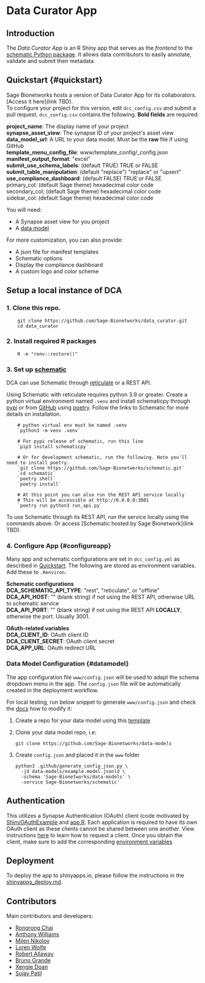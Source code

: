 # Data Curator App

## Introduction

The _Data Curator App_ is an R Shiny app that serves as the _frontend_ to the [schematic Python package](github.com/sage-Bionetworks/schematic/). It allows data contributors to easily annotate, validate and submit their metadata.


## Quickstart {#quickstart}

Sage Bionetworks hosts a version of Data Curator App for its collaborators. [Access it here](link TBD).  
To configure your project for this version, edit `dcc_config.csv` and submit a pull request.
`dcc_config.csv` contains the following. **Bold fields** are required:

**project_name**: The display name of your project  
**synapse_asset_view**: The synapse ID of your project's asset view  
**data_model_url**: A URL to your data model. Must be the **raw** file if using GitHub  
**template_menu_config_file**: www/template_config/<your-project>_config.json  
**manifest_output_format**: "excel"  
**submit_use_schema_labels**: (default TRUE) TRUE or FALSE  
**submit_table_manipulation**: (default "replace") "replace" or "upsert"  
**use_compliance_dashboard**: (default FALSE) TRUE or FALSE  
primary_col: (default Sage theme) hexadecimal color code  
secondary_col; (default Sage theme) hexadecimal color code  
sidebar_col: (default Sage theme) hexadecimal color code  
        
You will need:  
- A Synapse asset view for you project  
- A [data model](#datamodel)  

For more customization, you can also provide:  
- A json file for manifest templates  
- Schematic options  
- Display the compliance dashboard  
- A custom logo and color scheme  

## Setup a local instance of DCA

### 1.  Clone this repo.

        git clone https://github.com/Sage-Bionetworks/data_curator.git
        cd data_curator
        
### 2. Install required R packages

        R -e "renv::restore()"
      
### 3. Set up [schematic](github.com/sage-Bionetworks/schematic/)

DCA can use Schematic through [reticulate](https://rstudio.github.io/reticulate/) or a REST API.

Using Schematic with reticulate requires python 3.9 or greater. Create a python virtual environment named `.venv` and install schematicpy through [pypi](https://pypi.org/project/schematicpy/) or from [GitHub](github.com/sage-Bionetworks/schematic/)  using [poetry](https://python-poetry.org/docs/). Follow the links to Schematic for more details on installation.

        # python virtual env must be named .venv
        `python3 -m venv .venv`
        
        # For pypi release of schematic, run this line
        `pip3 install schematicpy` 
        
        # Or for development schematic, run the following. Note you'll need to install poetry.
        `git clone https://github.com/Sage-Bionetworks/schematic.git`
        `cd schematic`
        `poetry shell`
        `poetry install`
        
        # At this point you can also run the REST API service locally
        # This will be accessible at http://0.0.0.0:3001
        `poetry run python3 run_api.py`
        
To use Schematic through its REST API, run the service locally using the commands above. Or access [Schematic hosted by Sage Bionetwork](link TBD).

### 4. Configure App {#configureapp}

Many app and schematic configurations are set in `dcc_config.yml` as described in [Quickstart](#quickstart). The following are stored as environment variables. Add these to `.Renviron`.

**Schematic configurations**  
**DCA_SCHEMATIC_API_TYPE**: "rest", "reticulate", or "offline"  
**DCA_API_HOST**: "" (blank string) if not using the REST API, otherwise URL to schematic service  
**DCA_API_PORT**: "" (blank string) if not using the REST API **LOCALLY**, otherwise the port. Usually 3001.  
        
**OAuth-related variables**  
**DCA_CLIENT_ID**: OAuth client ID  
**DCA_CLIENT_SECRET**: OAuth client secret  
**DCA_APP_URL**: OAuth redirect URL  
        
### Data Model Configuration {#datamodel}

The app configuration file `www/config.json` will be used to adapt the schema dropdown menu in the app. The `config.json` file will be automatically created in the deployment workflow.

For local testing, run below snippet to generate `www/config.json` and check the [docs](docs/app_configuration.md#schema-configuration) how to modify it:

1.  Create a repo for your data model using this [template](https://github.com/Sage-Bionetworks/data-models)

2.  Clone your data model repo, i.e:

        git clone https://github.com/Sage-Bionetworks/data-models

3.  Create `config.json` and placed it in the `www` folder

        python3 .github/generate_config_json.py \
          -jd data-models/example.model.jsonld \
          -schema 'Sage-Bionetworks/data-models' \
          -service Sage-Bionetworks/schematic'


## Authentication

This utilizes a Synapse Authentication (OAuth) client (code motivated by [ShinyOAuthExample](https://github.com/brucehoff/ShinyOAuthExample) and [app.R](https://gist.github.com/jcheng5/44bd750764713b5a1df7d9daf5538aea). Each application is required to have its own OAuth client as these clients cannot be shared between one another. View instructions [here](https://docs.synapse.org/articles/using_synapse_as_an_oauth_server.html) to learn how to request a client. Once you obtain the client, make sure to add the corresponding [environment variables](#configureapp)


## Deployment

To deploy the app to shinyapps.io, please follow the instructions in the [shinyapps_deploy.md](./shinyapps_deploy.md).

## Contributors

Main contributors and developers:

- [Rongrong Chai](https://github.com/rrchai)
- [Anthony Williams](https://github.com/afwillia)
- [Milen Nikolov](https://github.com/milen-sage)
- [Loren Wolfe](https://github.com/lakikowolfe)
- [Robert Allaway](https://github.com/allaway)
- [Bruno Grande](https://github.com/BrunoGrandePhD)
- [Xengie Doan](https://github.com/xdoan)
- [Sujay Patil](https://github.com/sujaypatil96)

<!-- Links -->

[schematic]: https://github.com/Sage-Bionetworks/schematic/tree/develop
[poetry]: https://github.com/python-poetry/poetry
